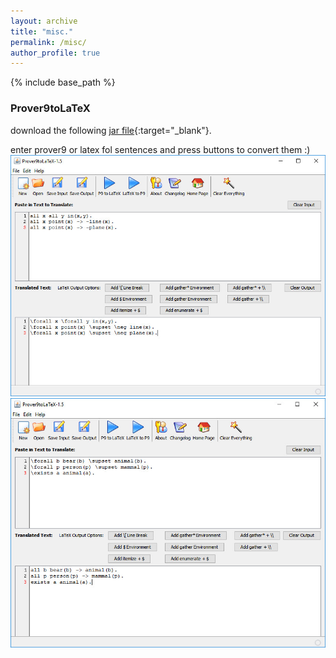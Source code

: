 ```yaml
---
layout: archive
title: "misc."
permalink: /misc/
author_profile: true
---
```


{% include base_path %}


### Prover9toLaTeX

download the following [jar file](/files/Prover9toLaTeX-1.5.jar){:target="_blank"}.

enter prover9 or latex fol sentences and press buttons to convert them :)
![screenshot1](/files/p9latex_scrnshot.jpg?raw=true)
![screenshot2](/files/p9latex_scrnshot2.jpg?raw=true)